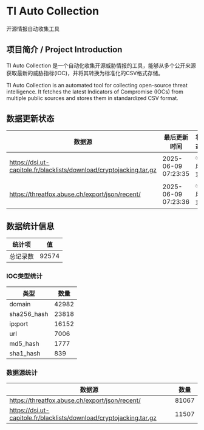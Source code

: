 # TI Auto Collection

 开源情报自动收集工具

## 项目简介 / Project Introduction

TI Auto Collection 是一个自动化收集开源威胁情报的工具，能够从多个公开来源获取最新的威胁指标(IOC)，并将其转换为标准化的CSV格式存储。

TI Auto Collection is an automated tool for collecting open-source threat intelligence. It fetches the latest Indicators of Compromise (IOCs) from multiple public sources and stores them in standardized CSV format.

## 数据更新状态

| 数据源 | 最后更新时间 | 状态 |
|--------|------------|------|
| https://dsi.ut-capitole.fr/blacklists/download/cryptojacking.tar.gz | 2025-06-09 07:23:35 | ✅ 成功 |
| https://threatfox.abuse.ch/export/json/recent/ | 2025-06-09 07:23:36 | ✅ 成功 |











































































## 数据统计信息

| 统计项 | 值 |
|--------|----|
| 总记录数 | 92574 |

### IOC类型统计

| 类型 | 数量 |
|------|------|
| domain | 42982 |
| sha256_hash | 23818 |
| ip:port | 16152 |
| url | 7006 |
| md5_hash | 1777 |
| sha1_hash | 839 |

### 数据源统计

| 数据源 | 数量 |
|--------|------|
| https://threatfox.abuse.ch/export/json/recent/ | 81067 |
| https://dsi.ut-capitole.fr/blacklists/download/cryptojacking.tar.gz | 11507 |
